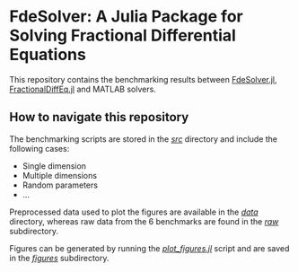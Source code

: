 # FdeSolver: A Julia Package for Solving Fractional Differential Equations

This repository contains the benchmarking results between [FdeSolver.jl](https://github.com/JuliaTurkuDataScience/FdeSolver.jl), [FractionalDiffEq.jl](https://github.com/SciFracX/FractionalDiffEq.jl) and MATLAB solvers.

## How to navigate this repository

The benchmarking scripts are stored in the [_src_](https://github.com/JuliaTurkuDataScience/benchmarking_FDE_Matlab_SciFracx/tree/giulio/src/julia) directory and include the following cases:

* Single dimension
* Multiple dimensions
* Random parameters
* ...

Preprocessed data used to plot the figures are available in the [_data_](https://github.com/JuliaTurkuDataScience/benchmarking_FDE_Matlab_SciFracx/tree/giulio/data) directory, whereas raw data from the 6 benchmarks are found in the [_raw_](https://github.com/JuliaTurkuDataScience/benchmarking_FDE_Matlab_SciFracx/tree/giulio/data/raw) subdirectory.

Figures can be generated by running the [_plot_figures.jl_](https://github.com/JuliaTurkuDataScience/benchmarking_FDE_Matlab_SciFracx/blob/giulio/results/plot_figures.jl) script and are saved in the [_figures_](https://github.com/JuliaTurkuDataScience/benchmarking_FDE_Matlab_SciFracx/tree/giulio/results/figures) subdirectory.

